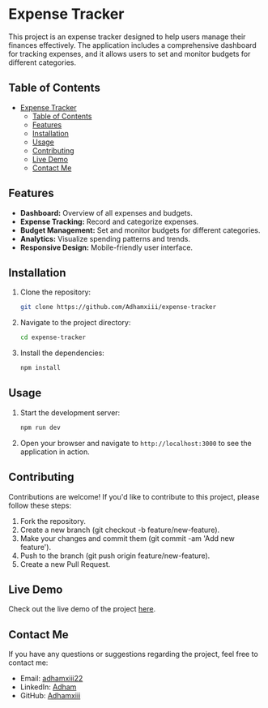 # Expense Tracker

This project is an expense tracker designed to help users manage their finances effectively. The application includes a comprehensive dashboard for tracking expenses, and it allows users to set and monitor budgets for different categories.

## Table of Contents

- [Expense Tracker](#expense-tracker)
  - [Table of Contents](#table-of-contents)
  - [Features](#features)
  - [Installation](#installation)
  - [Usage](#usage)
  - [Contributing](#contributing)
  - [Live Demo](#live-demo)
  - [Contact Me](#contact-me)

## Features

- **Dashboard:** Overview of all expenses and budgets.
- **Expense Tracking:** Record and categorize expenses.
- **Budget Management:** Set and monitor budgets for different categories.
- **Analytics:** Visualize spending patterns and trends.
- **Responsive Design:** Mobile-friendly user interface.

## Installation

1. Clone the repository:
   ```bash
   git clone https://github.com/Adhamxiii/expense-tracker
   ```
2. Navigate to the project directory:
   ```bash
   cd expense-tracker
   ```
3. Install the dependencies:
   ```bash
   npm install
   ```

## Usage

1. Start the development server:
   ```bash
   npm run dev
   ```
2. Open your browser and navigate to `http://localhost:3000` to see the application in action.

## Contributing

Contributions are welcome! If you'd like to contribute to this project, please follow these steps:

1. Fork the repository.
2. Create a new branch (git checkout -b feature/new-feature).
3. Make your changes and commit them (git commit -am 'Add new feature').
4. Push to the branch (git push origin feature/new-feature).
5. Create a new Pull Request.

## Live Demo

Check out the live demo of the project [here](https://adham-commerce.vercel.app/).

## Contact Me

If you have any questions or suggestions regarding the project, feel free to contact me:

- Email: [adhamxiii22](mailto:adhamxiii22@gmail.com)
- LinkedIn: [Adham](https://www.linkedin.com/in/adhamnasser/)
- GitHub: [Adhamxiii](https://github.com/Adhamxiii)